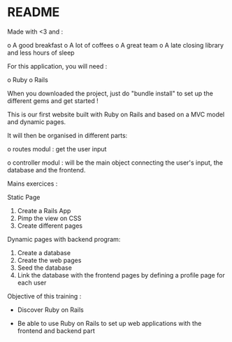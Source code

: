 # README

Made with <3 and :

o A good breakfast
o A lot of coffees
o A great team 
o A late closing library and less hours of sleep


For this application, you will need : 

o Ruby 
o Rails 

When you downloaded the project, just do "bundle install" to set up the different gems and get started !


This is our first website built with Ruby on Rails and based on a MVC model and dynamic pages.

It will then be organised in different parts:  

o routes modul :  get the user input

o controller modul : will be the main object connecting the user's input, the database and the frontend.


Mains exercices : 

Static Page
1. Create a Rails App
2. Pimp the view on CSS
3. Create different pages

Dynamic pages with backend program: 

1. Create a database
2. Create the web pages
3. Seed the database 
4. Link the database with the frontend pages by defining a profile page for each user





Objective of this training : 

- Discover Ruby on Rails 

- Be able to use Ruby on Rails to set up web applications with the frontend and backend part
